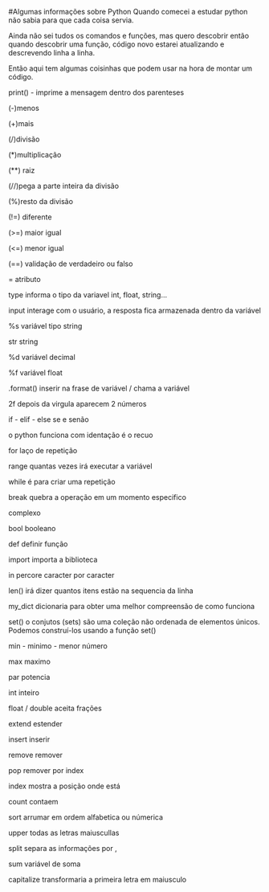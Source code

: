 #Algumas informações sobre Python Quando comecei a estudar python não sabia para que cada coisa servia.

Ainda não sei tudos os comandos e funções, mas quero descobrir então quando descobrir uma função, código novo estarei atualizando e descrevendo linha a linha.

Então aqui tem algumas coisinhas que podem usar na hora de montar um código.

print() - imprime a mensagem dentro dos parenteses

(-)menos

(+)mais

(/)divisão

(*)multiplicação

(**) raiz

(//)pega a parte inteira da divisão

(%)resto da divisão

(!=) diferente

(>=) maior igual

(<=) menor igual

(==) validação de verdadeiro ou falso

= atributo

type informa o tipo da variavel int, float, string...

input interage com o usuário, a resposta fica armazenada dentro da variável

%s variável tipo string

str string

%d variável decimal

%f variável float

.format() inserir na frase de variável / chama a variável

2f depois da virgula aparecem 2 números

if - elif - else se e senão

o python funciona com identação é o recuo

for laço de repetição

range quantas vezes irá executar a variável

while é para criar uma repetição

break quebra a operação em um momento especifico

complexo

bool booleano

def definir função

import importa a biblioteca

in percore caracter por caracter

len() irá dizer quantos itens estão na sequencia da linha

my_dict dicionaria para obter uma melhor compreensão de como funciona

set() o conjutos (sets) são uma coleção não ordenada de elementos únicos. Podemos construí-los usando a função set()

min - minimo - menor número

max maximo

par potencia

int inteiro

float / double aceita frações

extend estender

insert inserir

remove remover

pop remover por index

index mostra a posição onde está

count contaem

sort arrumar em ordem alfabetica ou númerica

upper todas as letras maiuscullas

split separa as informações por ,

sum variável de soma

capitalize transformaria a primeira letra em maiusculo

